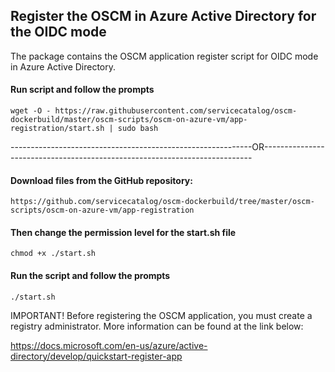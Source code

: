 ## Register the OSCM in Azure Active Directory for the OIDC mode

The package contains the OSCM application register script for OIDC mode in Azure Active Directory. 

#### Run script and follow the prompts 

```wget -O - https://raw.githubusercontent.com/servicecatalog/oscm-dockerbuild/master/oscm-scripts/oscm-on-azure-vm/app-registration/start.sh | sudo bash```  

------------------------------------------------------------OR---------------------------------------------------------------------------

#### Download files from the GitHub repository:

```https://github.com/servicecatalog/oscm-dockerbuild/tree/master/oscm-scripts/oscm-on-azure-vm/app-registration```  

#### Then change the permission level for the start.sh file 

```chmod +x ./start.sh```

#### Run the script and follow the prompts 

```./start.sh```

IMPORTANT! Before registering the OSCM application, you must create a registry administrator. More information can be found at the link below: 

https://docs.microsoft.com/en-us/azure/active-directory/develop/quickstart-register-app